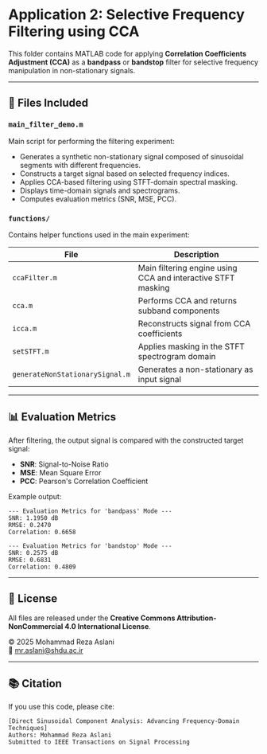 # Application 2: Selective Frequency Filtering using CCA

This folder contains MATLAB code for applying **Correlation Coefficients Adjustment (CCA)** as a **bandpass** or **bandstop** filter for selective frequency manipulation in non-stationary signals.

---

## 📁 Files Included

### `main_filter_demo.m`

Main script for performing the filtering experiment:

- Generates a synthetic non-stationary signal composed of sinusoidal segments with different frequencies.
- Constructs a target signal based on selected frequency indices.
- Applies CCA-based filtering using STFT-domain spectral masking.
- Displays time-domain signals and spectrograms.
- Computes evaluation metrics (SNR, MSE, PCC).

### `functions/`

Contains helper functions used in the main experiment:

| File                       | Description                                                   |
| -------------------------- | ------------------------------------------------------------- |
| `ccaFilter.m`             | Main filtering engine using CCA and interactive STFT masking |
| `cca.m`                   | Performs CCA and returns subband components                  |
| `icca.m`                  | Reconstructs signal from CCA coefficients                    |
| `setSTFT.m`               | Applies masking in the STFT spectrogram domain                |
| `generateNonStationarySignal.m`        | Generates a non-stationary as input signal                               |

---

## 📊 Evaluation Metrics

After filtering, the output signal is compared with the constructed target signal:

- **SNR**: Signal-to-Noise Ratio
- **MSE**: Mean Square Error
- **PCC**: Pearson's Correlation Coefficient

Example output:

```
--- Evaluation Metrics for 'bandpass' Mode ---
SNR: 1.1950 dB
RMSE: 0.2470
Correlation: 0.6658
```
```
--- Evaluation Metrics for 'bandstop' Mode ---
SNR: 0.2575 dB
RMSE: 0.6831
Correlation: 0.4809
```

---

## 📄 License

All files are released under the **Creative Commons Attribution-NonCommercial 4.0 International License**.

© 2025 Mohammad Reza Aslani\
📧 [mr.aslani@shdu.ac.ir](mailto\:mr.aslani@shdu.ac.ir)

---

## 📚 Citation

If you use this code, please cite:

```
[Direct Sinusoidal Component Analysis: Advancing Frequency-Domain Techniques]  
Authors: Mohammad Reza Aslani  
Submitted to IEEE Transactions on Signal Processing
```

